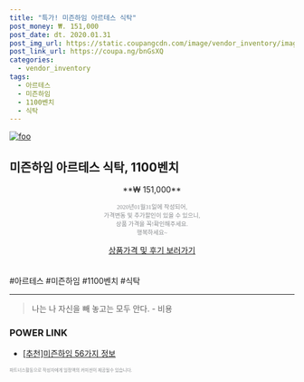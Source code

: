 ```yaml
--- 
title: "특가! 미즌하임 아르테스 식탁" 
post_money: ₩. 151,000 
post_date: dt. 2020.01.31 
post_img_url: https://static.coupangcdn.com/image/vendor_inventory/images/2017/10/18/17/0/36016008-a79f-4cba-94bd-1c393f2a45e4.jpg 
post_link_url: https://coupa.ng/bnGsXQ 
categories: 
  - vendor_inventory 
tags: 
  - 아르테스 
  - 미즌하임 
  - 1100벤치 
  - 식탁 
--- 
```

[![foo](https://static.coupangcdn.com/image/vendor_inventory/images/2017/10/18/17/0/36016008-a79f-4cba-94bd-1c393f2a45e4.jpg)](https://coupa.ng/bnGsXQ) 

## 미즌하임 아르테스 식탁, 1100벤치 
<p style="text-align: center;">**₩ 151,000**</p> 
<p style="text-align: center;"><span style="color: #898c8f; font-family: Georgia,Times,serif; font-size: 0.75em;">2020년01월31일에 작성되어, <br>가격변동 및 추가할인이 있을 수 있으니,<br> 상품 가격을 꼭!확인해주세요.<br>행복하세요~</span> 
</p>	 
<div markdown="0" style="text-align: center;"><a href="https://coupa.ng/bnGsXQ" class="btn btn--success">상품가격 및 후기 보러가기</a></div> 
<br><br> 
  #아르테스 #미즌하임 #1100벤치 #식탁 
<hr> 

> 나는 나 자신을 빼 놓고는 모두 안다. - 비용 


### POWER LINK

* <a href="https://blog.naver.com/fasyy4321/221790908486" target="_blank">[추천]미즌하임 56가지 정보</a>

<span style="color: #898c8f; font-family: Georgia,Times,serif; font-size: 0.55em;">파트너스활동으로 작성자에게 일정액의 커미션이 제공될수 있습니다.</span> 
